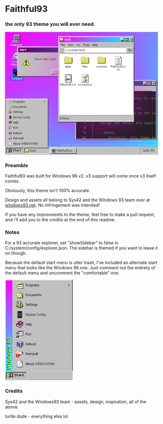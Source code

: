 # Faithful93
### the only 93 theme you will ever need.
![Faithful93 Preview](https://github.com/turtlethug/win96-themes/blob/main/v2/themes/Faithful93/assets/preview.png)

### Preamble
Faithful93 was built for Windows 96 v2. v3 support will come once v3 itself comes.

Obviously, this theme isn't 100% accurate.

Design and assets all belong to Sys42 and the Windows 93 team over at [windows93.net](https://windows93.net). No infringement was intended!

If you have any improvments to the theme, feel free to make a pull request, and i'll add you to the credits at the end of this readme.

### Notes
For a 93 accurate explorer, set "showSidebar" to false in C:/system/config/explorer.json. The sidebar is themed if you want to leave it on though.

Because the default start menu is utter trash, I've included an alternate start menu that looks like the Windows 96 one. Just comment out the entirety of the default menu and uncomment the "comfortable" one.

![Faithful93 Alternate Start Menu](https://github.com/turtlethug/win96-themes/blob/main/v2/themes/Faithful93/assets/altstartm-preview.png)

### Credits
Sys42 and the Windows93 team - assets, design, inspiration, all of the above.

turtle dude - everything else lol
